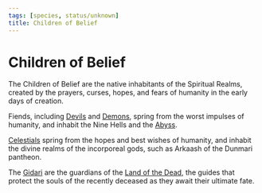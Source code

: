 ```yaml
---
tags: [species, status/unknown]
title: Children of Belief
---
```


# Children of Belief

The Children of Belief are the native inhabitants of the Spiritual Realms, created by the prayers, curses, hopes, and fears of humanity in the early days of creation. 

Fiends, including [Devils](<./devils.md>) and [Demons](<./demons.md>), spring from the worst impulses of humanity, and inhabit the Nine Hells and the [Abyss](<../../cosmology/multiverse/spiritual-realms/primal-realms/abyss.md>). 

[Celestials](<./celestials.md>) spring from the hopes and best wishes of humanity, and inhabit the divine realms of the incorporeal gods, such as Arkaash of the Dunmari pantheon.

The [Gidari](<./gidari.md>) are the guardians of the [Land of the Dead](<../../cosmology/multiverse/spiritual-realms/proximate-realms/land-of-the-dead.md>), the guides that protect the souls of the recently deceased as they await their ultimate fate.